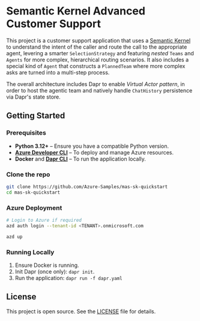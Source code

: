 # Semantic Kernel Advanced Customer Support

This project is a customer support application that uses a [Semantic Kernel](https://github.com/microsoft/semantic-kernel) to understand the intent of the caller and route the call to the appropriate agent, levering a smarter `SelectionStrategy` and featuring _nested_ `Teams` and `Agents` for more complex, hierarchical routing scenarios. It also includes a special kind of
`Agent` that constructs a `PlannedTeam` where more complex asks are turned into a multi-step process.

The overall architecture includes Dapr to enable _Virtual Actor pattern_, in order to host the agentic team and natively handle `ChatHistory` persistence via Dapr's state store.

## Getting Started

### Prerequisites

- **Python 3.12+** – Ensure you have a compatible Python version.
- [**Azure Developer CLI**](https://learn.microsoft.com/en-us/azure/developer/azure-developer-cli/install-azd?tabs=winget-windows%2Cbrew-mac%2Cscript-linux&pivots=os-windows) – To deploy and manage Azure resources.
- **Docker** and [**Dapr CLI**](https://docs.dapr.io/getting-started/install-dapr-cli/) – To run the application locally.

### Clone the repo

```bash
git clone https://github.com/Azure-Samples/mas-sk-quickstart
cd mas-sk-quickstart
```

### Azure Deployment

```bash
# Login to Azure if required
azd auth login --tenant-id <TENANT>.onmicrosoft.com

azd up
```

### Running Locally

1. Ensure Docker is running.
2. Init Dapr (once only): `dapr init`.
3. Run the application: `dapr run -f dapr.yaml`

## License

This project is open source. See the [LICENSE](LICENSE) file for details.
